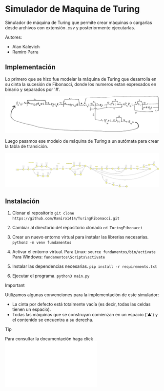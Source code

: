# Simulador de Maquina de Turing

Simulador de máquina de Turing que permite crear máquinas o cargarlas desde archivos con extensión *.csv* y posteriormente ejecutarlas.

Autores:
* Alan Kalevich
* Ramiro Parra

## Implementación

Lo primero que se hizo fue modelar la máquina de Turing que desarrolla en su cinta la sucesión de Fibonacci, donde los numeros estan expresados en binario y separados por '#'.

![Maquina de Turing modelada en Excalidraw (herramienta de dibujo en línea colaborativa)](imagenes/maquina_fibonacci.png)

Luego pasamos ese modelo de máquina de Turing a un autómata para crear la tabla de transición.

![Autómata de la máquina de Turing que desarrolla la sucesión de Fibonacci](imagenes/automata_fibonacci.png)

## Instalación

1. Clonar el repositorio
`git clone https://github.com/Ramiro1414/TuringFibonacci.git`

2. Cambiar al directorio del repositorio clonado
`cd TuringFibonacci`

3. Crear un nuevo entorno virtual para instalar las librerias necesarias.
`python3 -m venv fundamentos`

4. Activar el entorno virtual.
    Para Linux: `source fundamentos/bin/activate`
    Para Windows: `fundamentos\Scripts\activate`

5. Instalar las dependencias necesarias.
`pip install -r requirements.txt`

6. Ejecutar el programa.
`python3 main.py`

> [!IMPORTANT]
> Utilizamos algunas convenciones para la implementación de este simulador:
>
> * La cinta por defecto está totalmente vacía (es decir, todas las celdas tienen un espacio).
> * Todas las máquinas que se construyan comienzan en un espacio ('▲') y el contenido se encuentra a su derecha.

> [!TIP]
> Para consultar la documentación haga click ![AQUÍ](documentacion/Manual_de_usuario_Simulador_Turing_Kalevich_y_Parra.pdf)